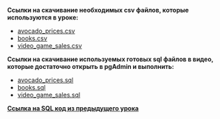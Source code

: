 
**Ccылки на скачивание необходимых csv файлов, которые используются в уроке:**<br>
 - [avocado_prices.csv](https://raw.githubusercontent.com/AnatoliiBalakiriev/sql_video_course_for_beginners/main/SQL-101%20Modules/Module%201/Lesson%203/CSV%20%D1%84%D0%B0%D0%B9%D0%BB%D1%8B/avocado_prices.csv)
 - [books.csv](https://raw.githubusercontent.com/AnatoliiBalakiriev/sql_video_course_for_beginners/main/SQL-101%20Modules/Module%201/Lesson%203/CSV%20%D1%84%D0%B0%D0%B9%D0%BB%D1%8B/books.csv)
 - [video_game_sales.csv](https://raw.githubusercontent.com/AnatoliiBalakiriev/sql_video_course_for_beginners/main/SQL-101%20Modules/Module%201/Lesson%203/CSV%20%D1%84%D0%B0%D0%B9%D0%BB%D1%8B/video_game_sales.csv)

**Ccылки на скачивание используемых готовых sql файлов в видео, которые достаточно открыть в pgAdmin и выполнить:**
 - [avocado_prices.sql](https://raw.githubusercontent.com/AnatoliiBalakiriev/sql_video_course_for_beginners/main/SQL-101%20Modules/Module%201/Lesson%203/SQL%20%D1%84%D0%B0%D0%B9%D0%BB%D1%8B/avocado_prices.sql)
 - [books.sql](https://raw.githubusercontent.com/AnatoliiBalakiriev/sql_video_course_for_beginners/main/SQL-101%20Modules/Module%201/Lesson%203/SQL%20%D1%84%D0%B0%D0%B9%D0%BB%D1%8B/books.sql)
 - [video_game_sales.sql](https://raw.githubusercontent.com/AnatoliiBalakiriev/sql_video_course_for_beginners/main/SQL-101%20Modules/Module%201/Lesson%203/SQL%20%D1%84%D0%B0%D0%B9%D0%BB%D1%8B/video_game_sales.sql)

[**Ссылка на SQL код из предыдущего урока**](https://raw.githubusercontent.com/AnatoliiBalakiriev/sql_video_course_for_beginners/main/SQL-101%20Modules/Module%201/Lesson%203/SQL%20%D1%84%D0%B0%D0%B9%D0%BB%D1%8B/SQL%20%D0%BA%D0%BE%D0%B4%20%D0%B8%D0%B7%20%D0%BF%D1%80%D0%B5%D0%B4%D1%8B%D0%B4%D1%83%D1%89%D0%B5%D0%B3%D0%BE%20%D1%83%D1%80%D0%BE%D0%BA%D0%B0.sql)
